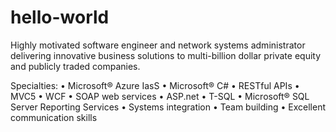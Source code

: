 # hello-world
Highly motivated software engineer and network systems administrator delivering innovative business solutions to multi-billion dollar private equity and publicly traded companies.

Specialties:
 • Microsoft® Azure IasS
 • Microsoft® C#
 • RESTful APIs
 • MVC5
 • WCF
 • SOAP web services
 • ASP.net
 • T-SQL
 • Microsoft® SQL Server Reporting Services
 • Systems integration
 • Team building
 • Excellent communication skills
